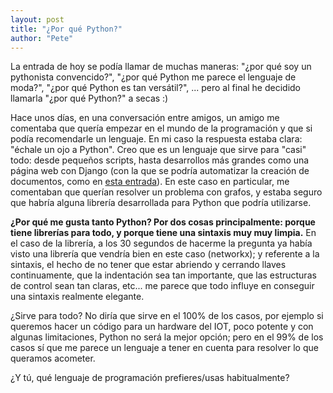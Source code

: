 ```yaml
---
layout: post
title: "¿Por qué Python?"
author: "Pete"
---
```


La entrada de hoy se podía llamar de muchas maneras: "¿por qué soy un pythonista convencido?", "¿por qué Python me parece el lenguaje de moda?", "¿por qué Python es tan versátil?", ... pero al final he decidido llamarla "¿por qué Python?" a secas :)

Hace unos días, en una conversación entre amigos, un amigo me comentaba que quería empezar en el mundo de la programación y que si podía recomendarle un lenguaje. En mi caso la respuesta estaba clara: "échale un ojo a Python". Creo que es un lenguaje que sirve para "casi" todo: desde pequeños scripts, hasta desarrollos más grandes como una página web con Django (con la que se podría automatizar la creación de documentos, como en [esta entrada](https://livefromsec.github.io/2017-10-20/automatizando-la-creacion-de-documentos)). En este caso en particular, me comentaban que querían resolver un problema con grafos, y estaba seguro que habría alguna librería desarrollada para Python que podría utilizarse. 

**¿Por qué me gusta tanto Python? Por dos cosas principalmente: porque tiene librerías para todo, y porque tiene una sintaxis muy muy limpia.** En el caso de la librería, a los 30 segundos de hacerme la pregunta ya había visto una librería que vendría bien en este caso (networkx); y referente a la sintaxis, el hecho de no tener que estar abriendo y cerrando llaves continuamente, que la indentación sea tan importante, que las estructuras de control sean tan claras, etc... me parece que todo influye en conseguir una sintaxis realmente elegante.

¿Sirve para todo? No diría que sirve en el 100% de los casos, por ejemplo si queremos hacer un código para un hardware del IOT, poco potente y con algunas limitaciones, Python no será la mejor opción; pero en el 99% de los casos sí que me parece un lenguaje a tener en cuenta para resolver lo que queramos acometer.

¿Y tú, qué lenguaje de programación prefieres/usas habitualmente?
